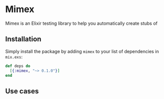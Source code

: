 # Mimex

Mimex is an Elixir testing library to help you automatically create stubs of

## Installation

Simply install the package by adding `mimex` to your list of dependencies in `mix.exs`:

```elixir
def deps do
  [{:mimex, "~> 0.1.0"}]
end
```

## Use cases
